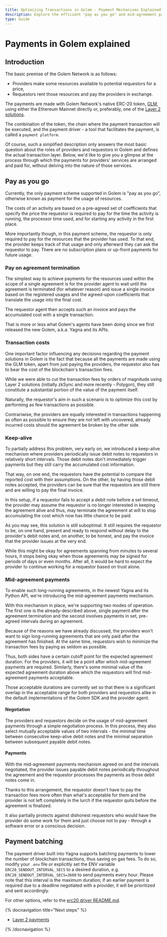 ```yaml
---
title: Optimizing Transactions in Golem - Payment Mechanisms Explained
description: Explore the efficient "pay as you go" and mid-agreement payment systems in the Golem Network, emphasizing ERC-20 token transactions and strategies to minimize costs.
type: Guide
---
```


# Payments in Golem explained

## Introduction

The basic premise of the Golem Network is as follows:

- Providers make some resources available to potential requestors for a price,
- Requestors rent those resources and pay the providers in exchange.

The payments are made with Golem Network's native ERC-20 token, [GLM](https://etherscan.io/token/0x7DD9c5Cba05E151C895FDe1CF355C9A1D5DA6429), using either the Ethereum Mainnet directly or, preferably, one of the [Layer 2 solutions](/docs/golem/payments/layer-2-payments).

The combination of the token, the chain where the payment transaction will be executed, and the payment driver - a tool that facilitates the payment, is called a `payment platform`.

Of course, such a simplified description only answers the most basic question about the roles of providers and requestors in Golem and defines the actual transaction layer. Below, we'd like to give you a glimpse at the process through which the payments for providers' services are arranged and paid for, without delving into the nature of those services.

## Pay as you go

Currently, the only payment scheme supported in Golem is "pay as you go", otherwise known as payment for the usage of resources.

The costs of an activity are based on a pre-agreed set of coefficients that specify the price the requestor is required to pay for the time the activity is running, the processor time used, and for starting any activity in the first place.

More importantly though, in this payment scheme, the requestor is only required to pay for the resources that the provider has used. To that end, the provider keeps track of that usage and only afterward they can ask the requestor to pay. There are no subscription plans or up-front payments for future usage.

### Pay on agreement termination

The simplest way to achieve payments for the resources used within the scope of a single agreement is for the provider agent to wait until the agreement is terminated (for whatever reason) and issue a single invoice based on the registered usages and the agreed-upon coefficients that translate the usage into the final cost.

The requestor agent then accepts such an invoice and pays the accumulated cost with a single transaction.

That is more or less what Golem's agents have been doing since we first released the new Golem, a.k.a. Yagna and its APIs.

### Transaction costs

One important factor influencing any decisions regarding the payment solutions in Golem is the fact that because all the payments are made using the GLM token, apart from just paying the providers, the requestor also has to bear the cost of the blockchain's transaction fees.

While we were able to cut the transaction fees by orders of magnitude using Layer 2 solutions (initially zkSync and more recently - Polygon), they still constitute a substantial portion of the value of the payment itself.

Naturally, the requestor's aim in such a scenario is to optimize this cost by performing as few transactions as possible.

Contrariwise, the providers are equally interested in transactions happening as often as possible to ensure they are not left with uncovered, already incurred costs should the agreement be broken by the other side.

### Keep-alive

To partially address this problem, very early on, we introduced a keep-alive mechanism where providers periodically issue debit notes to requestors in relatively short intervals. Those debit notes don't immediately trigger payments but they still carry the accumulated cost information.

That way, on one end, the requestors have the potential to compare the reported cost with their assumptions. On the other, by having those debit notes accepted, the providers can be sure that the requestors are still there and are willing to pay the final invoice.

In this setup, if a requestor fails to accept a debit note before a set timeout, the provider may assume the requestor is no longer interested in keeping the agreement alive and thus, may terminate the agreement at will to stop accumulating the cost which now has little chance to be paid.

As you may see, this solution is still suboptimal. It still requires the requestor to be, on one hand, present and ready to respond without delay to the provider's debit notes and, on another, to be honest, and pay the invoice that the provider issues at the very end.

While this might be okay for agreements spanning from minutes to several hours, it stops being okay when those agreements may be signed for periods of days or even months. After all, it would be hard to expect the provider to continue working for a requestor based on trust alone.

### Mid-agreement payments

To enable such long-running agreements, in the newest Yagna and its Python API, we're introducing the mid-agreement payments mechanism.

With this mechanism in place, we're supporting two modes of operation. The first one is the already-described above, single payment after the agreement termination and the second involves payments in set, pre-agreed intervals during an agreement.

Because of the reasons we have already discussed, the providers won't want to sign long-running agreements that are only paid after the agreement has finished. At the same time, requestors wish to minimize the transaction fees by paying as seldom as possible.

Thus, both sides have a certain cutoff point for the expected agreement duration. For the providers, it will be a point after which mid-agreement payments are required. Similarly, there's some minimal value of the expected agreement duration above which the requestors will find mid-agreement payments acceptable.

Those acceptable durations are currently set so that there is a significant overlap in the acceptable range for both providers and requestors alike in the default implementations of the Golem SDK and the provider agent.

#### Negotiation

The providers and requestors decide on the usage of mid-agreement payments through a simple negotiation process. In this process, they also select mutually acceptable values of two intervals - the minimal time between consecutive keep-alive debit notes and the minimal separation between subsequent payable debit notes.

#### Payments

With the mid-agreement payments mechanism agreed on and the intervals negotiated, the provider issues payable debit notes periodically throughout the agreement and the requestor processes the payments as those debit notes come in.

Thanks to this arrangement, the requestor doesn't have to pay the transaction fees more often than what's acceptable for them and the provider is not left completely in the lurch if the requestor quits before the agreement is finalized.

It also partially protects against dishonest requestors who would have the provider do some work for them and just choose not to pay - through a software error or a conscious decision.

## Payment batching

The payment driver built into Yagna supports batching payments to lower the number of blockchain transactions, thus saving on gas fees. To do so, modify
your `.env` file or explicitly set the ENV variable `ERC20_SENDOUT_INTERVAL_SECS` to a desired duration, e.g. `ERC20_SENDOUT_INTERVAL_SECS=3600` to send payments every hour. Please note that this interval is the maximum duration; if an earlier payment is required due to a deadline negotiated with a provider, it will be prioritized and sent accordingly.

For other options, refer to the [erc20 driver README.md](https://github.com/golemfactory/yagna/blob/master/core/payment-driver/erc20/Readme.md).

{% docnavigation title="Next steps" %}

- [Layer 2 payments](/docs/golem/payments/layer-2-payments)

{% /docnavigation %}

